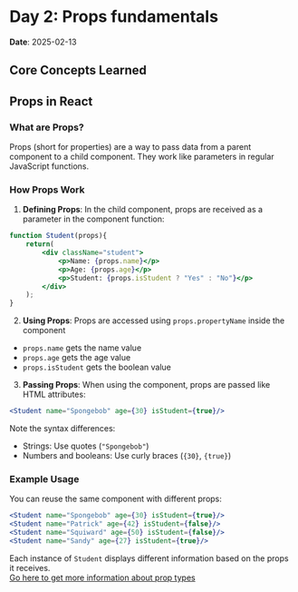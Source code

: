 # Day 2: Props fundamentals
**Date**: 2025-02-13

## Core Concepts Learned

## Props in React

### What are Props?
Props (short for properties) are a way to pass data from a parent component to a child component. They work like parameters in regular JavaScript functions.

### How Props Work
1. **Defining Props**: In the child component, props are received as a parameter in the component function:
```jsx
function Student(props){
    return(
        <div className="student">
            <p>Name: {props.name}</p>
            <p>Age: {props.age}</p>
            <p>Student: {props.isStudent ? "Yes" : "No"}</p>
        </div>
    );
}
```

2. **Using Props**: Props are accessed using `props.propertyName` inside the component
- `props.name` gets the name value
- `props.age` gets the age value
- `props.isStudent` gets the boolean value

3. **Passing Props**: When using the component, props are passed like HTML attributes:
```jsx
<Student name="Spongebob" age={30} isStudent={true}/>
```

Note the syntax differences:
- Strings: Use quotes (`"Spongebob"`)
- Numbers and booleans: Use curly braces (`{30}`, `{true}`)

### Example Usage
You can reuse the same component with different props:
```jsx
<Student name="Spongebob" age={30} isStudent={true}/>
<Student name="Patrick" age={42} isStudent={false}/>
<Student name="Squiward" age={50} isStudent={false}/>
<Student name="Sandy" age={27} isStudent={true}/>
```

Each instance of `Student` displays different information based on the props it receives.
<br>
[Go here to get more information about prop types](../../docs/props/Student.md)
